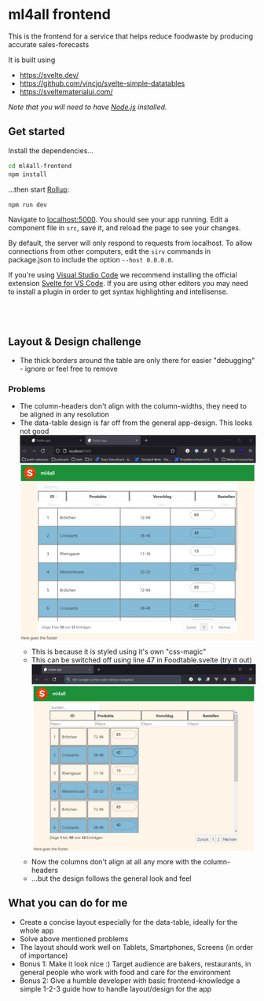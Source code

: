 
# ml4all frontend

This is the frontend for a service that helps reduce foodwaste by producing accurate sales-forecasts

It is built using 
- https://svelte.dev/
- https://github.com/vincjo/svelte-simple-datatables
- https://sveltematerialui.com/

*Note that you will need to have [Node.js](https://nodejs.org) installed.*


## Get started

Install the dependencies...

```bash
cd ml4all-frontend
npm install
```

...then start [Rollup](https://rollupjs.org):

```bash
npm run dev
```

Navigate to [localhost:5000](http://localhost:5000). You should see your app running. Edit a component file in `src`, save it, and reload the page to see your changes.

By default, the server will only respond to requests from localhost. To allow connections from other computers, edit the `sirv` commands in package.json to include the option `--host 0.0.0.0`.

If you're using [Visual Studio Code](https://code.visualstudio.com/) we recommend installing the official extension [Svelte for VS Code](https://marketplace.visualstudio.com/items?itemName=svelte.svelte-vscode). If you are using other editors you may need to install a plugin in order to get syntax highlighting and intellisense.
\
&nbsp;
\
&nbsp;
\
&nbsp;

## Layout & Design challenge

- The thick borders around the table are only there for easier "debugging" - ignore or feel free to remove

### Problems
- The column-headers don't align with the column-widths, they need to be aligned in any resolution
- The data-table design is far off from the general app-design. This looks not good
![With css-magic](table1.jpg "With css-magic")
    - This is because it is styled using it's own "css-magic"
    - This can be switched off using line 47 in Foodtable.svelte (try it out)
![Without css-magic](table2.jpg "Without css-magic")
    - Now the columns don't align at all any more with the column-headers
    - ...but the design follows the general look and feel

## What you can do for me
- Create a concise layout especially for the data-table, ideally for the whole app
- Solve above mentioned problems
- The layout should work well on Tablets, Smartphones, Screens (in order of importance)
- Bonus 1: Make it look nice :) Target audience are bakers, restaurants, in general people who work with food and care for the environment
- Bonus 2: Give a humble developer with basic frontend-knowledge a simple 1-2-3 guide how to handle layout/design for the app
